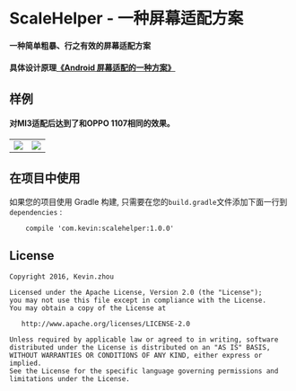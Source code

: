 # ScaleHelper - 一种屏幕适配方案

#### 一种简单粗暴、行之有效的屏幕适配方案
#### 具体设计原理[《Android 屏幕适配的一种方案》](http://blog.csdn.net/xuehuayous/article/details/51671937)

## 样例
#### 对MI3适配后达到了和OPPO 1107相同的效果。
<div> 
  <table>
  <tr><td><img src="https://raw.githubusercontent.com/xuehuayous/Android-ScaleHelper/master/screenshots/20160615092834220.png" /></td><td><img src="https://raw.githubusercontent.com/xuehuayous/Android-ScaleHelper/master/screenshots/20160615092856611.png" /></td></tr>
</table>
</div>

## 在项目中使用

如果您的项目使用 Gradle 构建, 只需要在您的`build.gradle`文件添加下面一行到 `dependencies` :

```
	compile 'com.kevin:scalehelper:1.0.0'
```

## License

    Copyright 2016, Kevin.zhou

    Licensed under the Apache License, Version 2.0 (the "License");
    you may not use this file except in compliance with the License.
    You may obtain a copy of the License at

       http://www.apache.org/licenses/LICENSE-2.0

    Unless required by applicable law or agreed to in writing, software
    distributed under the License is distributed on an "AS IS" BASIS,
    WITHOUT WARRANTIES OR CONDITIONS OF ANY KIND, either express or implied.
    See the License for the specific language governing permissions and
    limitations under the License.
